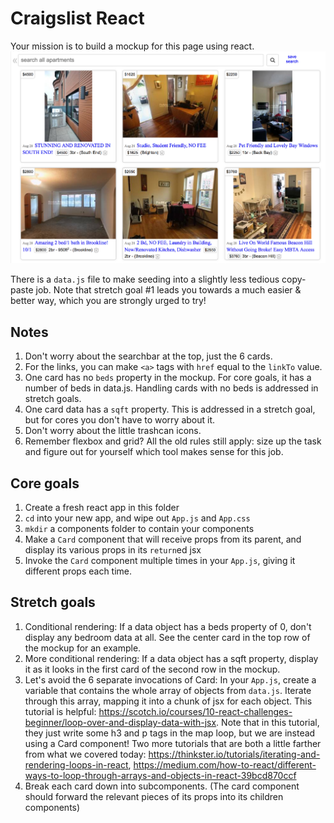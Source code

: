 # Craigslist React

Your mission is to build a mockup for this page using react.
![mockup.png](./mockup.png)

There is a `data.js` file to make seeding into a slightly less tedious copy-paste job. Note that stretch goal #1 leads you towards a much easier & better way, which you are strongly urged to try!

## Notes
1. Don't worry about the searchbar at the top, just the 6 cards.
1. For the links, you can make `<a>` tags with `href` equal to the `linkTo` value.
1. One card has no `beds` property in the mockup. For core goals, it has a number of beds in data.js. Handling cards with no beds is addressed in stretch goals.
1. One card data has a `sqft` property. This is addressed in a stretch goal, but for cores you don't have to worry about it.
1. Don't worry about the little trashcan icons.
1. Remember flexbox and grid? All the old rules still apply: size up the task and figure out for yourself which tool makes sense for this job.

## Core goals
1. Create a fresh react app in this folder
1. `cd` into your new app, and wipe out `App.js` and `App.css`
1. `mkdir` a components folder to contain your components
1. Make a `Card` component that will receive props from its parent, and display its various props in its `return`ed jsx
1. Invoke the `Card` component multiple times in your `App.js`, giving it different props each time.

## Stretch goals
1. Conditional rendering: If a data object has a beds property of 0, don't display any bedroom data at all. See the center card in the top row of the mockup for an example.
1. More conditional rendering: If a data object has a sqft property, display it as it looks in the first card of the second row in the mockup.
1. Let's avoid the 6 separate invocations of Card: In your `App.js`, create a variable that contains the whole array of objects from `data.js`. Iterate through this array, mapping it into a chunk of jsx for each object. This tutorial is helpful: https://scotch.io/courses/10-react-challenges-beginner/loop-over-and-display-data-with-jsx. Note that in this tutorial, they just write some h3 and p tags in the map loop, but we are instead using a Card component! Two more tutorials that are both a little farther from what we covered today: https://thinkster.io/tutorials/iterating-and-rendering-loops-in-react, https://medium.com/how-to-react/different-ways-to-loop-through-arrays-and-objects-in-react-39bcd870ccf
1. Break each card down into subcomponents. (The card component should forward the relevant pieces of its props into its children components)



